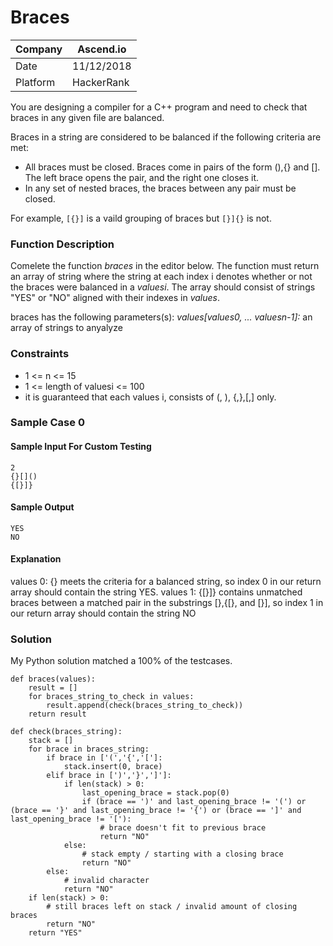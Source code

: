# Braces

Company| Ascend.io
---|---
Date|11/12/2018
Platform|HackerRank

You are designing a compiler for a C++ program and need to check that braces in any given file are balanced.

Braces in a string are considered to be balanced if the following criteria are met:
* All braces must be closed. Braces come in pairs of the form (),{} and []. The left brace opens the pair, and the right one closes it.
* In any set of nested braces, the braces between any pair must be closed.

For example, `[{}]` is a vaild grouping of braces but `[}]{}` is not.

### Function Description
Comelete the function _braces_ in the editor below. The function must return an array of string where the string at each index i denotes whether or not the braces were balanced in a _valuesi_. The array should consist of strings "YES" or "NO" aligned with their indexes in _values_.

braces has the following parameters(s):
    _values[values0, ... valuesn-1]:_ an array of strings to anyalyze

### Constraints
* 1 <= n <= 15
* 1 <= length of valuesi <= 100
* it is guaranteed that each values i, consists of (, ), {,},[,] only.

### Sample Case 0
#### Sample Input For Custom Testing
```
2
{}[]()
{[}]}
```
#### Sample Output

```
YES
NO
```

#### Explanation
values 0: {}[]() meets the criteria for a balanced string, so index 0 in our return array should contain the string YES.
values 1: {[}]} contains unmatched braces between a matched pair in the substrings [},{[}, and [}], so index 1 in our return array should contain the string NO

### Solution

My Python solution matched a 100% of the testcases.

```
def braces(values):
    result = []
    for braces_string_to_check in values:
        result.append(check(braces_string_to_check))
    return result

def check(braces_string):
    stack = []
    for brace in braces_string:
        if brace in ['(','{','[']:
            stack.insert(0, brace)
        elif brace in [')','}',']']:
            if len(stack) > 0:
                last_opening_brace = stack.pop(0)
                if (brace == ')' and last_opening_brace != '(') or (brace == '}' and last_opening_brace != '{') or (brace == ']' and last_opening_brace != '['):
                    # brace doesn't fit to previous brace
                    return "NO"
            else:
                # stack empty / starting with a closing brace
                return "NO"
        else:
            # invalid character
            return "NO"
    if len(stack) > 0:
        # still braces left on stack / invalid amount of closing braces
        return "NO"
    return "YES"    
```